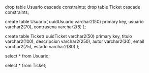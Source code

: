 drop table Usuario cascade constraints;
drop table Ticket cascade constraints;

create table Usuario(
    uuidUsuario varchar2(50) primary key,
    usuario varchar2(70),
    contrasena varchar2(8)
);

create table Ticket(
    uuidTicket varchar2(50) primary key,
    titulo varchar2(100),
    descripcion varchar2(250),
    autor varchar2(30),
    email varchar2(75),
    estado varchar2(80)
);


select * from Usuario; 

select * from Ticket;
